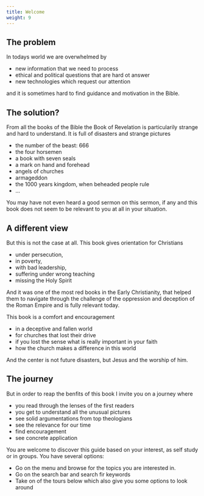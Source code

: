 ```yaml
---
title: Welcome
weight: 9
---
```


## The problem

In todays world we are overwhelmed by 
- new information that we need to process
- ethical and political questions that are hard ot answer
- new technologies which request our attention

and it is sometimes hard to find guidance and motivation in the Bible.

## The solution?

From all the books of the Bible the Book of Revelation is particularily strange and hard to understand. It is full of disasters and strange pictures
- the number of the beast: 666
- the four horsemen
- a book with seven seals
- a mark on hand and forehead
- angels of churches
- armageddon
- the 1000 years kingdom, when beheaded people rule
- ...

You may have not even heard a good sermon on this sermon, if any and this book does not seem to be relevant to you at all in your situation.

## A different view

But this is not the case at all. This book gives orientation for Christians 
- under persecution, 
- in poverty, 
- with bad leadership, 
- suffering under wrong teaching
- missing the Holy Spirit

And it was one of the most red books in the Early Christianity, that helped them to navigate through the challenge of the oppression and deception of the Roman Empire and is fully relevant today.

This book is a comfort and encouragement
- in a deceptive and fallen world
- for churches that lost their drive
- if you lost the sense what is really important in your faith
- how the church makes a difference in this world

And the center is not future disasters, but Jesus and the worship of him.

## The journey

But in order to reap the benfits of this book I invite you on a journey where
- you read through the lenses of the first readers
- you get to understand all the unusual pictures
- see solid argumentations from top theologians
- see the relevance for our time
- find encouragement 
- see concrete application

You are welcome to discover this guide based on your interest, as self study or in groups. You have several options:
- Go on the menu and browse for the topics you are interested in.
- Go on the search bar and search fir keywords
- Take on of the tours below which also give you some options to look around
